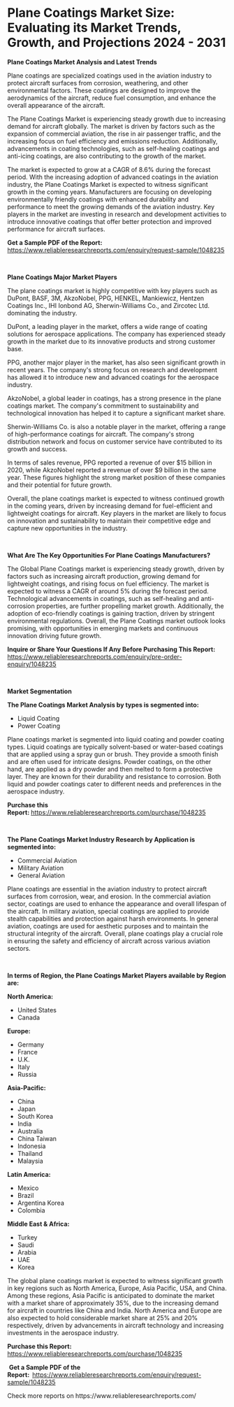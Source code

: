 <p><h1>Plane Coatings Market Size: Evaluating its Market Trends, Growth, and Projections 2024 - 2031</h1></p><p><strong>Plane Coatings Market Analysis and Latest Trends</strong></p>
<p><p>Plane coatings are specialized coatings used in the aviation industry to protect aircraft surfaces from corrosion, weathering, and other environmental factors. These coatings are designed to improve the aerodynamics of the aircraft, reduce fuel consumption, and enhance the overall appearance of the aircraft.</p><p>The Plane Coatings Market is experiencing steady growth due to increasing demand for aircraft globally. The market is driven by factors such as the expansion of commercial aviation, the rise in air passenger traffic, and the increasing focus on fuel efficiency and emissions reduction. Additionally, advancements in coating technologies, such as self-healing coatings and anti-icing coatings, are also contributing to the growth of the market.</p><p>The market is expected to grow at a CAGR of 8.6% during the forecast period. With the increasing adoption of advanced coatings in the aviation industry, the Plane Coatings Market is expected to witness significant growth in the coming years. Manufacturers are focusing on developing environmentally friendly coatings with enhanced durability and performance to meet the growing demands of the aviation industry. Key players in the market are investing in research and development activities to introduce innovative coatings that offer better protection and improved performance for aircraft surfaces.</p></p>
<p><strong>Get a Sample PDF of the Report:&nbsp;</strong> <a href="https://www.reliableresearchreports.com/enquiry/request-sample/1048235">https://www.reliableresearchreports.com/enquiry/request-sample/1048235</a></p>
<p>&nbsp;</p>
<p><strong>Plane Coatings Major Market Players</strong></p>
<p><p>The plane coatings market is highly competitive with key players such as DuPont, BASF, 3M, AkzoNobel, PPG, HENKEL, Mankiewicz, Hentzen Coatings Inc., IHI Ionbond AG, Sherwin-Williams Co., and Zircotec Ltd. dominating the industry.</p><p>DuPont, a leading player in the market, offers a wide range of coating solutions for aerospace applications. The company has experienced steady growth in the market due to its innovative products and strong customer base. </p><p>PPG, another major player in the market, has also seen significant growth in recent years. The company's strong focus on research and development has allowed it to introduce new and advanced coatings for the aerospace industry.</p><p>AkzoNobel, a global leader in coatings, has a strong presence in the plane coatings market. The company's commitment to sustainability and technological innovation has helped it to capture a significant market share.</p><p>Sherwin-Williams Co. is also a notable player in the market, offering a range of high-performance coatings for aircraft. The company's strong distribution network and focus on customer service have contributed to its growth and success.</p><p>In terms of sales revenue, PPG reported a revenue of over $15 billion in 2020, while AkzoNobel reported a revenue of over $9 billion in the same year. These figures highlight the strong market position of these companies and their potential for future growth.</p><p>Overall, the plane coatings market is expected to witness continued growth in the coming years, driven by increasing demand for fuel-efficient and lightweight coatings for aircraft. Key players in the market are likely to focus on innovation and sustainability to maintain their competitive edge and capture new opportunities in the industry.</p></p>
<p>&nbsp;</p>
<p><strong>What Are The Key Opportunities For Plane Coatings Manufacturers?</strong></p>
<p><p>The Global Plane Coatings market is experiencing steady growth, driven by factors such as increasing aircraft production, growing demand for lightweight coatings, and rising focus on fuel efficiency. The market is expected to witness a CAGR of around 5% during the forecast period. Technological advancements in coatings, such as self-healing and anti-corrosion properties, are further propelling market growth. Additionally, the adoption of eco-friendly coatings is gaining traction, driven by stringent environmental regulations. Overall, the Plane Coatings market outlook looks promising, with opportunities in emerging markets and continuous innovation driving future growth.</p></p>
<p><strong>Inquire or Share Your Questions If Any Before Purchasing This Report:</strong> <a href="https://www.reliableresearchreports.com/enquiry/pre-order-enquiry/1048235">https://www.reliableresearchreports.com/enquiry/pre-order-enquiry/1048235</a></p>
<p>&nbsp;</p>
<p><strong>Market Segmentation</strong></p>
<p><strong>The Plane Coatings Market Analysis by types is segmented into:</strong></p>
<p><ul><li>Liquid Coating</li><li>Power Coating</li></ul></p>
<p><p>Plane coatings market is segmented into liquid coating and powder coating types. Liquid coatings are typically solvent-based or water-based coatings that are applied using a spray gun or brush. They provide a smooth finish and are often used for intricate designs. Powder coatings, on the other hand, are applied as a dry powder and then melted to form a protective layer. They are known for their durability and resistance to corrosion. Both liquid and powder coatings cater to different needs and preferences in the aerospace industry.</p></p>
<p><strong>Purchase this Report:&nbsp;</strong><a href="https://www.reliableresearchreports.com/purchase/1048235">https://www.reliableresearchreports.com/purchase/1048235</a></p>
<p>&nbsp;</p>
<p><strong>The Plane Coatings Market Industry Research by Application is segmented into:</strong></p>
<p><ul><li>Commercial Aviation</li><li>Military Aviation</li><li>General Aviation</li></ul></p>
<p><p>Plane coatings are essential in the aviation industry to protect aircraft surfaces from corrosion, wear, and erosion. In the commercial aviation sector, coatings are used to enhance the appearance and overall lifespan of the aircraft. In military aviation, special coatings are applied to provide stealth capabilities and protection against harsh environments. In general aviation, coatings are used for aesthetic purposes and to maintain the structural integrity of the aircraft. Overall, plane coatings play a crucial role in ensuring the safety and efficiency of aircraft across various aviation sectors.</p></p>
<p>&nbsp;</p>
<p><strong>In terms of Region, the Plane Coatings Market Players available by Region are:</strong></p>
<p>
    <p> <strong> North America: </strong>
        <ul>
            <li>United States</li>
            <li>Canada</li>
        </ul>
        </p> 
    <p> <strong> Europe: </strong>
        <ul>
            <li>Germany</li>
            <li>France</li>
            <li>U.K.</li>
            <li>Italy</li>
            <li>Russia</li>
        </ul>
        </p> 
    <p> <strong> Asia-Pacific: </strong>
        <ul>
            <li>China</li>
            <li>Japan</li>
            <li>South Korea</li>
            <li>India</li>
            <li>Australia</li>
            <li>China Taiwan</li>
            <li>Indonesia</li>
            <li>Thailand</li>
            <li>Malaysia</li>
        </ul>
        </p> 
    <p> <strong> Latin America: </strong>
        <ul>
            <li>Mexico</li>
            <li>Brazil</li>
            <li>Argentina Korea</li>
            <li>Colombia</li>
        </ul>
        </p> 
    <p> <strong> Middle East & Africa: </strong>
        <ul>
            <li>Turkey</li>
            <li>Saudi</li>
            <li>Arabia</li>
            <li>UAE</li>
            <li>Korea</li>
        </ul>
    </p>
    </p>
<p><p>The global plane coatings market is expected to witness significant growth in key regions such as North America, Europe, Asia Pacific, USA, and China. Among these regions, Asia Pacific is anticipated to dominate the market with a market share of approximately 35%, due to the increasing demand for aircraft in countries like China and India. North America and Europe are also expected to hold considerable market share at 25% and 20% respectively, driven by advancements in aircraft technology and increasing investments in the aerospace industry.</p></p>
<p><strong>Purchase this Report: </strong><a href="https://www.reliableresearchreports.com/purchase/1048235">https://www.reliableresearchreports.com/purchase/1048235</a></p>
<p>&nbsp;<strong>Get a Sample PDF of the Report:&nbsp;&nbsp;</strong><a href="https://www.reliableresearchreports.com/enquiry/request-sample/1048235">https://www.reliableresearchreports.com/enquiry/request-sample/1048235</a></p>
<p><strong></strong></p>
<p>Check more reports on https://www.reliableresearchreports.com/</p>